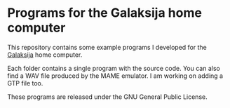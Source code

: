 Programs for the Galaksija home computer
===========================================

This repository contains some example programs I developed for the [Galaksija](https://en.wikipedia.org/wiki/Galaksija_(computer)) home computer.

Each folder contains a single program with the source code. You can also find a WAV file produced by the MAME emulator. I am working on adding a GTP file too.

These programs are released under the GNU General Public License.